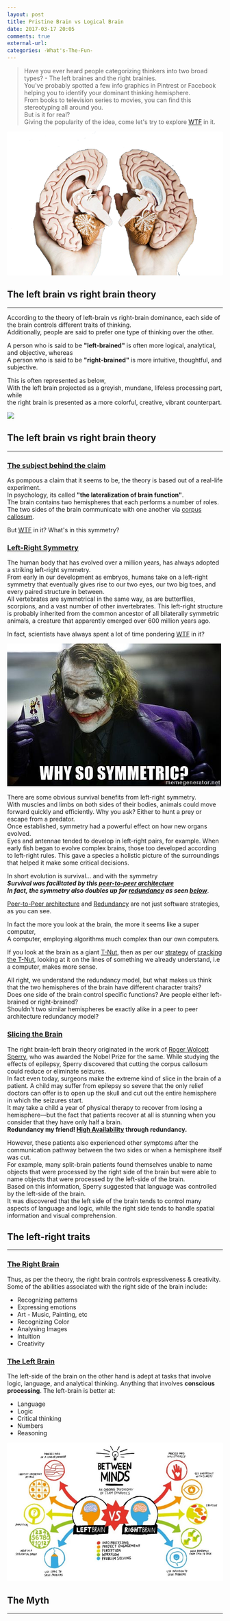 ```yaml
---
layout: post
title: Pristine Brain vs Logical Brain
date: 2017-03-17 20:05
comments: true
external-url:
categories: -What's-The-Fun-
---
```


> Have you ever heard people categorizing thinkers into two broad types? - The left braines and the right brainies.<br>
You've probably spotted a few info graphics in Pintrest or Facebook helping you to identify your dominant thinking hemisphere.<br>
From books to television series to movies, you can find this stereotyping all around you.<br>
But is it for real?<br>
Giving the popularity of the idea, come let's try to explore [WTF](/blog/2017/02/13/welcome-aboard/) in it.

<img src="/assets/2017-03-17/leftright.png">

## The left brain vs right brain theory
<hr>

According to the theory of left-brain vs right-brain dominance, each side of the brain controls different traits of thinking.<br>
Additionally, people are said to prefer one type of thinking over the other.<br>

A person who is said to be **"left-brained"** is often more logical, analytical, and objective, whereas<br>
A person who is said to be **"right-brained"** is more intuitive, thoughtful, and subjective.

This is often represented as below,<br>
With the left brain projected as a greyish, mundane, lifeless processing part, while<br>
the right brain is presented as a more colorful, creative, vibrant counterpart.

<img src="/assets/2017-03-17/grep-color.jpg">

## The left brain vs right brain theory
<hr>

### <u>The subject behind the claim</u><br>

As pompous a claim that it seems to be, the theory is based out of a real-life experiment.<br>
In psychology, its called <b>"the lateralization of brain function"</b>.<br>
The brain contains two hemispheres that each performs a number of roles. The two sides of the brain communicate with one another via [corpus callosum](https://en.wikipedia.org/wiki/Corpus_callosum).<br>

But [WTF](/blog/2017/02/13/welcome-aboard/) in it? What's in this symmetry?<br>

### <u>Left-Right Symmetry</u><br>

The human body that has evolved over a million years, has always adopted a striking left-right symmetry.<br>
From early in our development as embryos, humans take on a left-right symmetry that eventually gives rise to our two eyes, our two big toes, and every paired structure in between.<br>
All vertebrates are symmetrical in the same way, as are butterflies, scorpions, and a vast number of other invertebrates. This left-right structure is probably inherited from the common ancestor of all bilaterally symmetric animals, a creature that apparently emerged over 600 million years ago.<br>

In fact, scientists have always spent a lot of time pondering [WTF](/blog/2017/02/13/welcome-aboard/) in it?

<img src="/assets/2017-03-17/joker-why-so-symmetric.jpg">

There are some obvious survival benefits from left-right symmetry.<br>
With muscles and limbs on both sides of their bodies, animals could move forward quickly and efficiently. Why you ask? Either to hunt a prey or escape from a predator.<br>
Once established, symmetry had a powerful effect on how new organs evolved.<br>
Eyes and antennae tended to develop in left-right pairs, for example. When early fish began to evolve complex brains, those too developed according to left-right rules. This gave a species a holistic picture of the surroundings that helped it make some critical decisions.<br>

In short evolution is survival... and with the symmetry<br>
_**Survival was facilitated by this [peer-to-peer architecture](https://en.wikipedia.org/wiki/Peer-to-peer)<br>
In fact, the symmetry also doubles up for [redundancy](https://en.wikipedia.org/wiki/Redundancy_(engineering)) as seen [below](#slicing-the-brain)**_.<br>

[Peer-to-Peer architecture](https://en.wikipedia.org/wiki/Peer-to-peer) and [Redundancy](https://en.wikipedia.org/wiki/Redundancy_(engineering)) are not just software strategies, as you can see.

In fact the more you look at the brain, the more it seems like a super computer,<br>
A computer, employing algorithms much complex than our own computers.<br>

If you look at the brain as a giant [T-Nut](/blog/2017/02/21/technical-nuts/), then as per our [strategy](/blog/2017/03/08/cracking-a-tnut/#step-2---take-the-first-bite) of [cracking the T-Nut](/blog/2017/03/08/cracking-a-tnut/), looking at it on the lines of something we already understand, i.e a computer, makes more sense.
 
All right, we understand the redundancy model, but what makes us think that the two hemispheres of the brain have different character traits?<br>
Does one side of the brain control specific functions? Are people either left-brained or right-brained?<br>
Shouldn't two similar hemispheres be exactly alike in a peer to peer architecture redundancy model?<br>

### <u>Slicing the Brain</u><br>

The right brain-left brain theory originated in the work of [Roger Wolcott Sperry](https://en.wikipedia.org/wiki/Roger_Wolcott_Sperry), who was awarded the Nobel Prize for the same. While studying the effects of epilepsy, Sperry discovered that cutting the corpus callosum could reduce or eliminate seizures.<br>
In fact even today, surgeons make the extreme kind of slice in the brain of a patient. A child may suffer from epilepsy so severe that the only relief doctors can offer is to open up the skull and cut out the entire hemisphere in which the seizures start.<br>
It may take a child a year of physical therapy to recover from losing a hemisphere—but the fact that patients recover at all is stunning when you consider that they have only half a brain.<br>
**Redundancy my friend! [High Availability](https://en.wikipedia.org/wiki/High_availability) through redundancy.**

However, these patients also experienced other symptoms after the communication pathway between the two sides or when a hemisphere itself was cut.<br>
For example, many split-brain patients found themselves unable to name objects that were processed by the right side of the brain but were able to name objects that were processed by the left-side of the brain.<br>
Based on this information, Sperry suggested that language was controlled by the left-side of the brain.<br>
It was discovered that the left side of the brain tends to control many aspects of language and logic, while the right side tends to handle spatial information and visual comprehension.

## The left-right traits
<hr>

### <u>The Right Brain</u><br>
Thus, as per the theory, the right brain controls expressiveness & creativity. Some of the abilities associated with the right side of the brain include:
* Recognizing patterns
* Expressing emotions
* Art - Music, Painting, etc
* Recognizing Color
* Analysing Images
* Intuition
* Creativity

### <u>The Left Brain</u><br>
The left-side of the brain on the other hand is adept at tasks that involve logic, language, and analytical thinking. Anything that involves **conscious processing**. The left-brain is better at:
* Language
* Logic
* Critical thinking
* Numbers
* Reasoning

<img src="/assets/2017-03-17/functionalities.jpg">

## The Myth
<hr>
